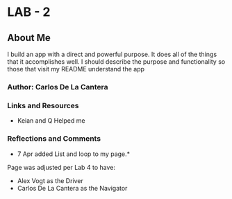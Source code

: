 # LAB - 2

## About Me

I build an app with a direct and powerful purpose. It does all of the things that it accomplishes well. I should describe the purpose and functionality so those that visit my README understand the app

### Author: Carlos De La Cantera

### Links and Resources
* Keian and Q Helped me

### Reflections and Comments
* 7 Apr added List and loop to my page.*

Page was adjusted per Lab 4 to have:
- Alex Vogt as the Driver
- Carlos De La Cantera as the Navigator